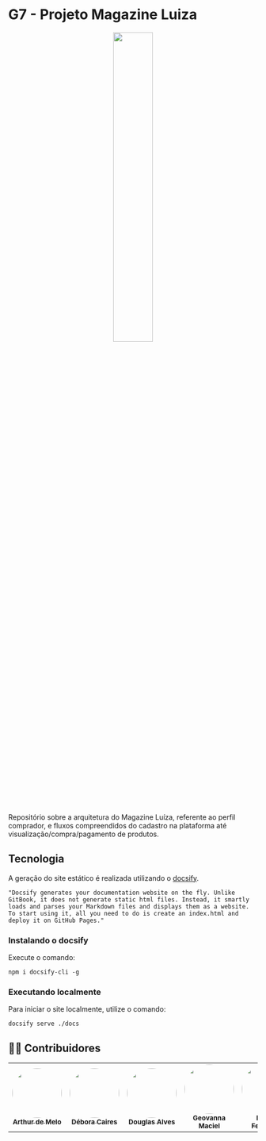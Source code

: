 <!-- # RepositorioTemplate

Repositório que deve ser utilizado como template inicial pelos grupos da matéria de Arquitetura e Desenho de Software.

## Introdução

Este repositório traz um template de repo de documentação a ser seguido pelos grupos de arquitetura e desenho de software.

## Tecnologia

A geração do site estático é realizada utilizando o [docsify](https://docsify.js.org/).

```shell
"Docsify generates your documentation website on the fly. Unlike GitBook, it does not generate static html files. Instead, it smartly loads and parses your Markdown files and displays them as a website. To start using it, all you need to do is create an index.html and deploy it on GitHub Pages."
```

### Instalando o docsify

Execute o comando:

```shell
npm i docsify-cli -g
```

### Executando localmente

Para iniciar o site localmente, utilize o comando:

```shell
docsify serve ./docs
``` -->
# G7 - Projeto Magazine Luiza

<p align="center"><img src="docs/assets/logo_magalu.png" width = 40%></p>

Repositório sobre a arquitetura do Magazine Luíza, referente ao perfil comprador, e fluxos compreendidos do cadastro na plataforma até visualização/compra/pagamento de produtos.

## Tecnologia

A geração do site estático é realizada utilizando o [docsify](https://docsify.js.org/).

```shell
"Docsify generates your documentation website on the fly. Unlike GitBook, it does not generate static html files. Instead, it smartly loads and parses your Markdown files and displays them as a website. To start using it, all you need to do is create an index.html and deploy it on GitHub Pages."
```

### Instalando o docsify

Execute o comando:

```shell
npm i docsify-cli -g
```

### Executando localmente

Para iniciar o site localmente, utilize o comando:

```shell
docsify serve ./docs
```

## 👨‍💻 Contribuidores

<table>
  <tr>
    <td align="center"><a href="https://github.com/arthurmlv"><img style="border-radius: 50%;" src="https://avatars.githubusercontent.com/u/109696650?v=4" width="100px;" alt=""/><br /><sub><b>Arthur de Melo</b></sub></a><br />
    <td align="center"><a href="https://github.com/deboracaires"><img style="border-radius: 50%;" src="https://avatars.githubusercontent.com/u/87550053?v=4" width="100px;" alt=""/><br /><sub><b>Débora Caires</b></sub></a><br />
    <td align="center"><a href="https://github.com/dougAlvs"><img style="border-radius: 50%;" src="https://avatars.githubusercontent.com/u/98109429?v=4" width="100px;" alt=""/><br /><sub><b>Douglas Alves</b></sub></a><br /><a href="Link git" title="Rocketseat"></a></td>
    <td align="center"><a href="https://github.com/manuziny"><img style="border-radius: 50%;" src="https://avatars.githubusercontent.com/u/88348637?v=4" width="100px;" alt=""/><br /><sub><b>Geovanna Maciel</b></sub></a><br />
    <td align="center"><a href="https://github.com/Hellen159"><img style="border-radius: 50%;" src="https://avatars.githubusercontent.com/u/84354824?v=4" width="100px;" alt=""/><br /><sub><b>Hellen Fernanda</b></sub></a><br />
    <td align="center"><a href="https://github.com/laurapinos"><img style="border-radius: 50%;" src="https://avatars.githubusercontent.com/u/62102447?v=4" width="100px;" alt=""/><br /><sub><b>Laura Pinos</b></sub></a><br />
    <td align="center"><a href="https://github.com/macieljuniormax"><img style="border-radius: 50%;" src="https://avatars.githubusercontent.com/u/66387901?v=4" width="100px;" alt=""/><br /><sub><b>Maciel Júnior</b></sub></a><br />
    <td align="center"><a href="https://github.com/mathonaut"><img style="border-radius: 50%;" src="https://avatars.githubusercontent.com/u/97904643?v=4" width="100px;" alt=""/><br /><sub><b>Matheus Henrique</b></sub></a><br />
    <td align="center"><a href="https://github.com/nando3d3"><img style="border-radius: 50%;" src="https://avatars.githubusercontent.com/u/88115743?v=4" width="100px;" alt=""/><br /><sub><b>Sidney Fernando</b></sub></a><br />
  </tr>
</table>

